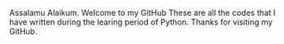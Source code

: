 Assalamu Alaikum.
Welcome to my GitHub
These are all the codes that I have written during the learing period of Python.
Thanks for visiting my GitHub.
